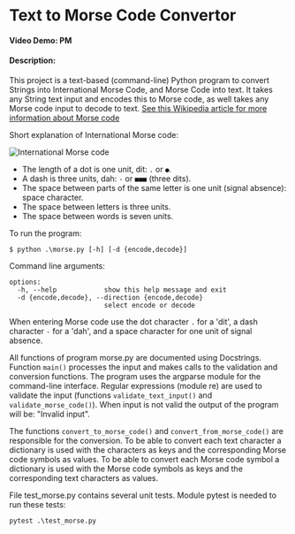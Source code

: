 # Text to Morse Code Convertor
#### Video Demo:  PM <URL HERE>
#### Description:
This project is a text-based (command-line) Python program to convert Strings into International Morse Code, and Morse Code into text. 
It takes any String text input and encodes this to Morse code, as well takes any Morse code input to decode to text.
[See this Wikipedia article for more information about Morse code](https://en.wikipedia.org/wiki/Morse_code)

Short explanation of International Morse code:

![International Morse code](https://upload.wikimedia.org/wikipedia/commons/thumb/b/b5/International_Morse_Code.svg/390px-International_Morse_Code.svg.png)

+ The length of a dot is one unit, dit: `.` or `●`. 
+ A dash is three units, dah: `-` or `■■■` (three dits). 
+ The space between parts of the same letter is one unit (signal absence): space character. 
+ The space between letters is three units.
+ The space between words is seven units.

To run the program:

`$ python .\morse.py [-h] [-d {encode,decode}]`

Command line arguments:
```
options:
  -h, --help            show this help message and exit
  -d {encode,decode}, --direction {encode,decode}
                        select encode or decode
```

When entering Morse code use the dot character `.` for a 'dit', a dash character `-` for a 'dah', and a space character for one unit of signal absence.

All functions of program morse.py are documented using Docstrings.
Function `main()` processes the input and makes calls to the validation and conversion functions.
The program uses the argparse module for the command-line interface.
Regular expressions (module re) are used to validate the input (functions `validate_text_input()` and `validate_morse_code()`). 
When input is not valid the output of the program will be: "Invalid input". 

The functions `convert_to_morse_code()` and `convert_from_morse_code()` are responsible for the conversion. 
To be able to convert each text character a dictionary is used with the characters as keys and the corresponding Morse code symbols as values.
To be able to convert each Morse code symbol a dictionary is used with the Morse code symbols as keys and the corresponding text characters as values. 

File test_morse.py contains several unit tests. Module pytest is needed to run these tests:
```
pytest .\test_morse.py
```


